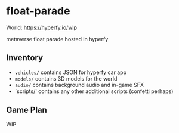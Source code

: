 # float-parade

World: https://hyperfy.io/wip

metaverse float parade hosted in hyperfy

## Inventory

- `vehicles/` contains JSON for hyperfy car app
- `models/` contains 3D models for the world
- `audio/` contains background audio and in-game SFX
- `scripts/' contains any other additional scripts (confetti perhaps)

## Game Plan

WIP
